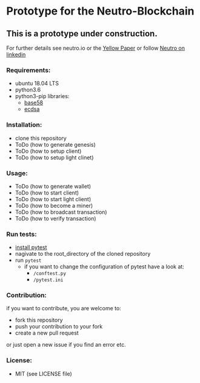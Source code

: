
# Prototype for the Neutro-Blockchain

## This is a prototype under construction.

For further details see neutro.io or the [Yellow Paper](https://drive.google.com/file/d/1yTnTxtpwDA5HZrLMRjH_KkWkynrM9F80/edit) or follow [Neutro on linkedin](https://www.linkedin.com/company/neutro/)

### Requirements:
- ubuntu 18.04 LTS
- python3.6
- python3-pip libraries:
	- [base58](https://pypi.org/project/base58/)
	- [ecdsa](https://pypi.org/project/ecdsa/)

### Installation:
- clone this repository
- ToDo (how to generate genesis)
- ToDo (how to setup client)
- ToDo (how to setup light clinet)

### Usage:
- ToDo (how to generate wallet)
- ToDo (how to start client)
- ToDo (how to start light client)
- ToDo (how to become a miner)
- ToDo (how to broadcast transaction)
- ToDo (how to verify transaction)


### Run tests:
- [install pytest](https://docs.pytest.org/en/latest/getting-started.html)
- nagivate to the root_directory of the cloned repository
- run `pytest`
	- if you want to change the configuration of pytest have a look at:
		- `/conftest.py`
		- `/pytest.ini`



### Contribution:
if you want to contribute, you are welcome to: 
- fork this repository
- push your contribution to your fork
- create a new pull request

or just open a new issue if you find an error etc.

### License:
- MIT (see LICENSE file)


